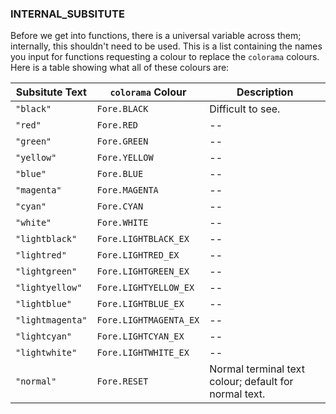 ### INTERNAL_SUBSITUTE
Before we get into functions, there is a universal variable across them; internally, this shouldn't need to be used. This is a list containing the names you input for functions requesting a colour to replace the `colorama` colours. Here is a table showing what all of these colours are:

| Subsitute Text | `colorama` Colour | Description |
| --- | --- | --- |
| `"black"` | `Fore.BLACK` | Difficult to see. |
| `"red"` | `Fore.RED` | -- |
| `"green"` | `Fore.GREEN` | -- |
| `"yellow"` | `Fore.YELLOW` | -- |
| `"blue"` | `Fore.BLUE` | -- |
| `"magenta"` | `Fore.MAGENTA` | -- |
| `"cyan"` | `Fore.CYAN` | -- |
| `"white"` | `Fore.WHITE` | -- |
| `"lightblack"` | `Fore.LIGHTBLACK_EX` | -- |
| `"lightred"` | `Fore.LIGHTRED_EX` | -- |
| `"lightgreen"` | `Fore.LIGHTGREEN_EX` | -- |
| `"lightyellow"` | `Fore.LIGHTYELLOW_EX` | -- |
| `"lightblue"` | `Fore.LIGHTBLUE_EX` | -- |
| `"lightmagenta"` | `Fore.LIGHTMAGENTA_EX` | -- |
| `"lightcyan"` | `Fore.LIGHTCYAN_EX` | -- |
| `"lightwhite"` | `Fore.LIGHTWHITE_EX` | -- |
| `"normal"` | `Fore.RESET` | Normal terminal text colour; default for normal text. |
